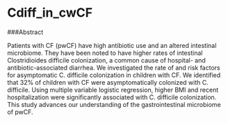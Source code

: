 # Cdiff_in_cwCF

###Abstract

Patients with CF (pwCF) have high antibiotic use and an altered intestinal microbiome. They have been noted to have higher rates of intestinal Clostridioides difficile colonization, a common cause of hospital- and antibiotic-associated diarrhea. We investigated the rate of and risk factors for asymptomatic C. difficile colonization in children with CF. We identified that 32% of children with CF were asymptomatically colonized with C. difficile. Using multiple variable logistic regression, higher BMI and recent hospitalization were significantly associated with C. difficile colonization. This study advances our understanding of the gastrointestinal microbiome of pwCF.
